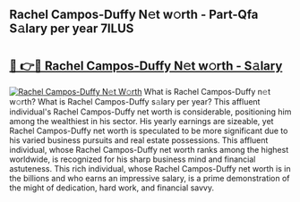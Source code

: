 ## Rachel Campos-Duffy N𝚎t w𝚘rth - Part-Qfa S𝚊lary per year 7ILUS

# <h2><a href="http://gc2ol6h.nevu.top/?p=Rachel+Campos-Duffy">🔗 👉🔴 Rachel Campos-Duffy N𝚎t w𝚘rth - S𝚊lary</a></h2>

[![Rachel Campos-Duffy N𝚎t W𝚘rth](https://i.imgur.com/Oavwk0R.jpeg)](http://gc2ol6h.nevu.top/?p=Rachel+Campos-Duffy)
What is Rachel Campos-Duffy n𝚎t w𝚘rth? What is Rachel Campos-Duffy s𝚊lary per year?
This affluent individual's Rachel Campos-Duffy net worth is considerable, positioning him among the wealthiest in his sector. His yearly earnings are sizeable, yet Rachel Campos-Duffy net worth is speculated to be more significant due to his varied business pursuits and real estate possessions. This affluent individual, whose Rachel Campos-Duffy net worth ranks among the highest worldwide, is recognized for his sharp business mind and financial astuteness. This rich individual, whose Rachel Campos-Duffy net worth is in the billions and who earns an impressive salary, is a prime demonstration of the might of dedication, hard work, and financial savvy.
